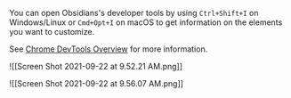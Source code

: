 You can open Obsidians's developer tools by using `Ctrl+Shift+I` on Windows/Linux or `Cmd+Opt+I` on macOS to get information on the elements you want to customize.

See [Chrome DevTools Overview](https://developer.chrome.com/docs/devtools/overview/) for more information.

![[Screen Shot 2021-09-22 at 9.52.21 AM.png]]

![[Screen Shot 2021-09-22 at 9.56.07 AM.png]]